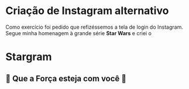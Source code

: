 # Criação de Instagram alternativo

Como exercício foi pedido que refizéssemos a tela de login do Instagram.
Segue minha homenagem à grande série **Star Wars** e criei o 
# Stargram


## 🚀 Que a Força esteja com você 🚀
